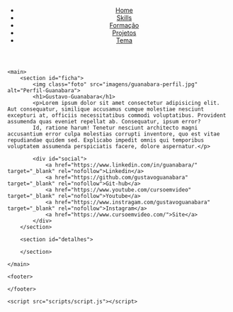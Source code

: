 <!DOCTYPE html>
<html lang="pt-br">
<head>
    <meta charset="UTF-8">
    <meta name="viewport" content="width=device-width, initial-scale=1.0">
    <title>Portifolho</title>
    <link rel="stylesheet" href="estilos/style.css">
    <link rel="shortcut icon" href="favicon.svg" type="image/svg">
</head>
<body>
    <header>
        <nav id="menu">
            <ul>
                <li><a href="#">Home</a></li>
                <li><a href="#">Skills</a></li>
                <li><a href="#">Formação</a></li>
                <li><a href="#">Projetos</a></li>
                <li><a href="#">Tema</a></li>
            </ul>
        </nav>
    </header>

    <main>
        <section id="ficha">
            <img class="foto" src="imagens/guanabara-perfil.jpg" alt="Perfil-Guanabara">
            <h1>Gustavo-Guanabara</h1>
            <p>Lorem ipsum dolor sit amet consectetur adipisicing elit. Aut consequatur, similique accusamus cumque molestiae nesciunt excepturi at, officiis necessitatibus commodi voluptatibus. Provident assumenda quas eveniet repellat ab. Consequatur, ipsum error?
            Id, ratione harum! Tenetur nesciunt architecto magni accusantium error culpa molestias corrupti inventore, quo est vitae repudiandae quidem sed. Explicabo impedit omnis qui temporibus voluptatem assumenda perspiciatis facere, dolore aspernatur.</p>

            <div id="social">
                <a href="https://www.linkedin.com/in/guanabara/" target="_blank" rel="nofollow">Linkedin</a>
                <a href="https://github.com/gustavoguanabara" target="_blank" rel="nofollow">Git-hub</a>
                <a href="https://www.youtube.com/cursoemvideo" target="_blank" rel="nofollow">Youtube</a>
                <a href="https://www.instragam.com/gustavoguanabara" target="_blank" rel="nofollow">Instagram</a>
                <a href="https://www.cursoemvideo.com/">Site</a>
            </div>
        </section>

        <section id="detalhes">

        </section>

    </main>

    <footer>

    </footer>
    
    <script src="scripts/script.js"></script>
</body>
</html>
